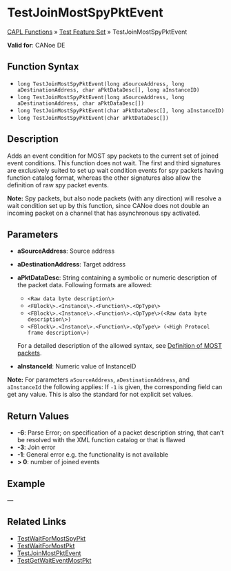 # TestJoinMostSpyPktEvent

[CAPL Functions](../../CAPLfunctions.md) » [Test Feature Set](../CAPLfunctionsTFSOverview.md) » TestJoinMostSpyPktEvent

**Valid for**: CANoe DE

## Function Syntax

- `long TestJoinMostSpyPktEvent(long aSourceAddress, long aDestinationAddress, char aPktDataDesc[], long aInstanceID)`
- `long TestJoinMostSpyPktEvent(long aSourceAddress, long aDestinationAddress, char aPktDataDesc[])`
- `long TestJoinMostSpyPktEvent(char aPktDataDesc[], long aInstanceID)`
- `long TestJoinMostSpyPktEvent(char aPktDataDesc[])`

## Description

Adds an event condition for MOST spy packets to the current set of joined event conditions. This function does not wait. The first and third signatures are exclusively suited to set up wait condition events for spy packets having function catalog format, whereas the other signatures also allow the definition of raw spy packet events.

**Note:** Spy packets, but also node packets (with any direction) will resolve a wait condition set up by this function, since CANoe does not double an incoming packet on a channel that has asynchronous spy activated.

## Parameters

- **aSourceAddress**: Source address
- **aDestinationAddress**: Target address
- **aPktDataDesc**: String containing a symbolic or numeric description of the packet data. Following formats are allowed:
  - `<Raw data byte description\>`
  - `<FBlock\>.<Instance\>.<Function\>.<OpType\>`
  - `<FBlock\>.<Instance\>.<Function\>.<OpType\>(<Raw data byte description\>)`
  - `<FBlock\>.<Instance\>.<Function\>.<OpType\> (<High Protocol frame description\>)`

  For a detailed description of the allowed syntax, see [Definition of MOST packets](../CAPLfunctionsTFSMostPacketDefinition.md).

- **aInstanceId**: Numeric value of InstanceID

**Note:** For parameters `aSourceAddress`, `aDestinationAddress`, and `aInstanceId` the following applies: If `-1` is given, the corresponding field can get any value. This is also the standard for not explicit set values.

## Return Values

- **-6**: Parse Error; on specification of a packet description string, that can’t be resolved with the XML function catalog or that is flawed
- **-3**: Join error
- **-1**: General error e.g. the functionality is not available
- **\> 0**: number of joined events

## Example

—

## Related Links

- [TestWaitForMostSpyPkt](CAPLfunctionTestWaitForMostSpyPkt.md)
- [TestWaitForMostPkt](CAPLfunctionTestWaitForMostPkt.md)
- [TestJoinMostPktEvent](CAPLfunctionTestJoinMostPktEvent.md)
- [TestGetWaitEventMostPkt](CAPLfunctionTestGetWaitEventMostPkt.md)
